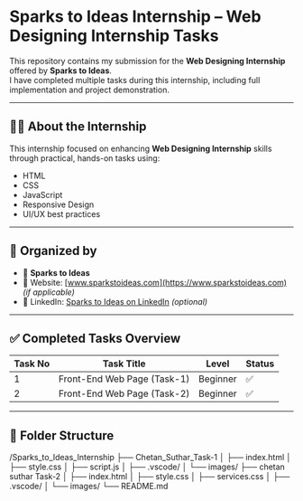 # Sparks to Ideas Internship – Web Designing Internship Tasks

This repository contains my submission for the **Web Designing Internship** offered by **Sparks to Ideas**.  
I have completed multiple tasks during this internship, including full implementation and project demonstration.

---

## 🧑‍💻 About the Internship

This internship focused on enhancing **Web Designing Internship** skills through practical, hands-on tasks using:

- HTML
- CSS
- JavaScript
- Responsive Design
- UI/UX best practices

---

## 🧠 Organized by

- 🌟 **Sparks to Ideas**
- 🔗 Website: [www.sparkstoideas.com](https://www.sparkstoideas.com) *(if applicable)*
- 🔗 LinkedIn: [Sparks to Ideas on LinkedIn](https://www.linkedin.com/company/sparks-to-ideas) *(optional)*

---

## ✅ Completed Tasks Overview

| Task No | Task Title                      | Level         | Status |
|---------|---------------------------------|---------------|--------|
| 1       | Front-End Web Page (Task-1)     | Beginner      | ✅     |
| 2       | Front-End Web Page (Task-2)     | Beginner      | ✅     |

---

## 📁 Folder Structure

/Sparks_to_Ideas_Internship
├── Chetan_Suthar_Task-1
│   ├── index.html
│   ├── style.css
│   ├── script.js
│   ├── .vscode/
│   └── images/
├── chetan suthar Task-2
│   ├── index.html
│   ├── style.css
│   ├── services.css
│   ├── .vscode/
│   └── images/
└── README.md
